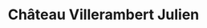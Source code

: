 ---
title: "Château Villerambert Julien"
url: /caunes-minervois/chateau-villerambert-julien/
shop: Spirituosen
---